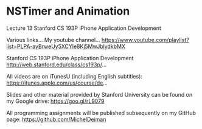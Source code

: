 # NSTimer and Animation
Lecture 13 Stanford CS 193P iPhone Application Development

Various links... My youtube channel... 
https://www.youtube.com/playlist?list=PLPA-ayBrweUy5XCYle8Kj5MwJblydkbMX

Stanford CS 193P iPhone Application Development 
http://web.stanford.edu/class/cs193p/...

All videos are on iTunesU (including English subtitles): 
https://itunes.apple.com/us/course/de...

Slides and other material provided by Stanford University can be found on my Google drive: 
https://goo.gl/rL9079

All programming assignments will be published subsequently on my GitHub page: 
https://github.com/MichelDeiman
